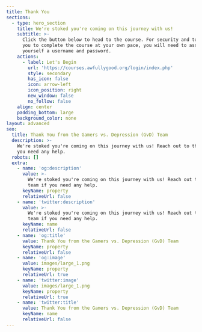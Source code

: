 ```yaml
---
title: Thank You
sections:
  - type: hero_section
    title: We're stoked you're coming on this journey with us!
    subtitle: >-
      Click the button below to head to the course. For security and to allow
      you to complete the course at your own pace, you will need to assign
      yourself a username and password.
    actions:
      - label: Let's Begin
        url: 'https://courses.awfullygood.org/login/index.php'
        style: secondary
        has_icon: false
        icon: arrow-left
        icon_position: right
        new_window: false
        no_follow: false
    align: center
    padding_bottom: large
    background_color: none
layout: advanced
seo:
  title: Thank You from the Gamers vs. Depression (GvD) Team
  description: >-
    We're stoked you're coming on this journey with us! Reach out to the team if
    you need any help.
  robots: []
  extra:
    - name: 'og:description'
      value: >-
        We're stoked you're coming on this journey with us! Reach out to the
        team if you need any help.
      keyName: property
      relativeUrl: false
    - name: 'twitter:description'
      value: >-
        We're stoked you're coming on this journey with us! Reach out to the
        team if you need any help.
      keyName: name
      relativeUrl: false
    - name: 'og:title'
      value: Thank You from the Gamers vs. Depression (GvD) Team
      keyName: property
      relativeUrl: false
    - name: 'og:image'
      value: images/large_1.png
      keyName: property
      relativeUrl: true
    - name: 'twitter:image'
      value: images/large_1.png
      keyName: property
      relativeUrl: true
    - name: 'twitter:title'
      value: Thank You from the Gamers vs. Depression (GvD) Team
      keyName: name
      relativeUrl: false
---
```

